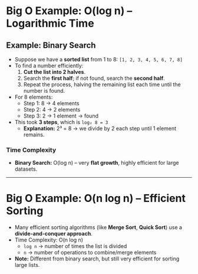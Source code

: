 # Big O Example: O(log n) – Logarithmic Time

## Example: Binary Search

- Suppose we have a **sorted list** from 1 to 8: `[1, 2, 3, 4, 5, 6, 7, 8]`
- To find a number efficiently:
  1. **Cut the list into 2 halves**.
  2. Search the **first half**; if not found, search the **second half**.
  3. Repeat the process, halving the remaining list each time until the number is found.
- For 8 elements:
  - Step 1: 8 → 4 elements
  - Step 2: 4 → 2 elements
  - Step 3: 2 → 1 element → found
- This took **3 steps**, which is `log₂ 8 = 3`
  - **Explanation:** 2³ = 8 → we divide by 2 each step until 1 element remains.

### Time Complexity

- **Binary Search:** O(log n) – very **flat growth**, highly efficient for large datasets.

---

# Big O Example: O(n log n) – Efficient Sorting

- Many efficient sorting algorithms (like **Merge Sort**, **Quick Sort**) use a **divide-and-conquer approach**.
- Time Complexity: O(n log n)
  - `log n` → number of times the list is divided
  - `n` → number of operations to combine/merge elements
- **Note:** Different from binary search, but still very efficient for sorting large lists.
